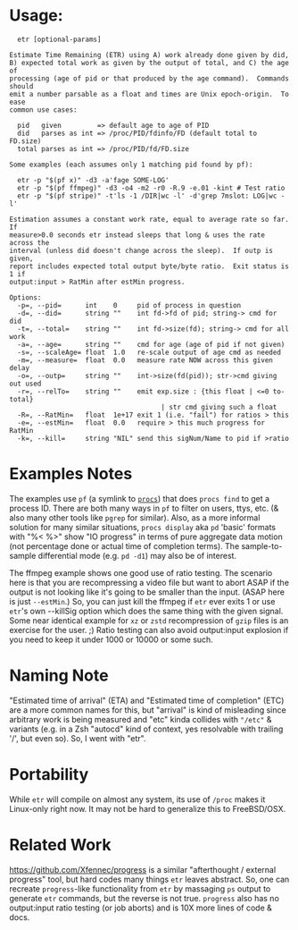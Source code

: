 Usage:
======
```
  etr [optional-params]

Estimate Time Remaining (ETR) using A) work already done given by did,
B) expected total work as given by the output of total, and C) the age of
processing (age of pid or that produced by the age command).  Commands should
emit a number parsable as a float and times are Unix epoch-origin.  To ease
common use cases:

  pid   given         => default age to age of PID
  did   parses as int => /proc/PID/fdinfo/FD (default total to FD.size)
  total parses as int => /proc/PID/fd/FD.size

Some examples (each assumes only 1 matching pid found by pf):

  etr -p "$(pf x)" -d3 -a'fage SOME-LOG'
  etr -p "$(pf ffmpeg)" -d3 -o4 -m2 -r0 -R.9 -e.01 -kint # Test ratio
  etr -p "$(pf stripe)" -t'ls -1 /DIR|wc -l' -d'grep 7mslot: LOG|wc -l'

Estimation assumes a constant work rate, equal to average rate so far.  If
measure>0.0 seconds etr instead sleeps that long & uses the rate across the
interval (unless did doesn't change across the sleep).  If outp is given,
report includes expected total output byte/byte ratio.  Exit status is 1 if
output:input > RatMin after estMin progress.

Options:
  -p=, --pid=      int    0     pid of process in question
  -d=, --did=      string ""    int fd->fd of pid; string-> cmd for did
  -t=, --total=    string ""    int fd->size(fd); string-> cmd for all work
  -a=, --age=      string ""    cmd for age (age of pid if not given)
  -s=, --scaleAge= float  1.0   re-scale output of age cmd as needed
  -m=, --measure=  float  0.0   measure rate NOW across this given delay
  -o=, --outp=     string ""    int->size(fd(pid)); str->cmd giving out used
  -r=, --relTo=    string ""    emit exp.size : {this float | <=0 to-total}
                                      | str cmd giving such a float
  -R=, --RatMin=   float  1e+17 exit 1 (i.e. "fail") for ratios > this
  -e=, --estMin=   float  0.0   require > this much progress for RatMin
  -k=, --kill=     string "NIL" send this sigNum/Name to pid if >ratio
```

Examples Notes
==============
The examples use `pf` (a symlink to [`procs`](https://github.com/c-blake/procs))
that does `procs find` to get a process ID.  There are both many ways in `pf` to
filter on users, ttys, etc. (& also many other tools like `pgrep` for similar).
Also, as a more informal solution for many similar situations, `procs display`
aka `pd` 'basic' formats with "%< %>" show "IO progress" in terms of pure
aggregate data motion (not percentage done or actual time of completion terms).
The sample-to-sample differential mode (e.g. `pd -d1`) may also be of interest.

The ffmpeg example shows one good use of ratio testing.  The scenario here is
that you are recompressing a video file but want to abort ASAP if the output is
not looking like it's going to be smaller than the input.  (ASAP here is just
`--estMin`.)  So, you can just kill the ffmpeg if `etr` ever exits 1 or use
`etr`'s own --killSig option which does the same thing with the given signal.
Some near identical example for `xz` or `zstd` recompression of `gzip` files is
an exercise for the user. ;) Ratio testing can also avoid output:input explosion
if you need to keep it under 1000 or 10000 or some such.

Naming Note
===========
"Estimated time of arrival" (ETA) and "Estimated time of completion" (ETC) are a
more common names for this, but "arrival" is kind of misleading since arbitrary
work is being measured and "etc" kinda collides with `"/etc"` & variants (e.g.
in a Zsh "autocd" kind of context, yes resolvable with trailing '/', but even
so).  So, I went with "etr".

Portability
===========
While `etr` will compile on almost any system, its use of `/proc` makes it
Linux-only right now.  It may not be hard to generalize this to FreeBSD/OSX.

Related Work
============
https://github.com/Xfennec/progress is a similar "afterthought / external
progress" tool, but hard codes many things `etr` leaves abstract.  So, one can
recreate `progress`-like functionality from `etr` by massaging `ps` output to
generate `etr` commands, but the reverse is not true.  `progress` also has no
output:input ratio testing (or job aborts) and is 10X more lines of code & docs.

